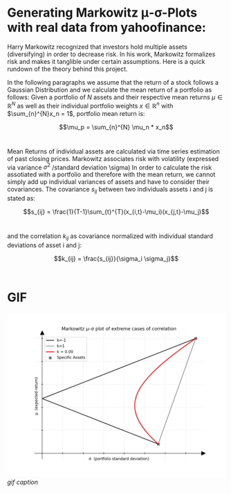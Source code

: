 # Generating Markowitz μ-σ-Plots with real data from yahoofinance:

Harry Markowitz recognized that investors hold multiple assets (diversifying) in order to decrease risk. In his work, Markowitz formalizes risk and makes it tanglible under certain assumptions. Here is a quick rundown of the theory behind this project.<br>

In the following paragraphs we assume that the return of a stock follows a Gaussian Distribution and we calculate the mean return of a portfolio as follows: 
Given a portfolio of $N$ assets and their respective mean returns $\mu \in \mathbb{R}^N$ as well as 
their individual portfolio weights $x \in \mathbb{R}^n$ with $\sum_{n}^{N}x_n = 1$, portfolio mean return is: <br>

$$\mu_p = \sum_{n}^{N} \mu_n * x_n$$ <br>

Mean Returns of individual assets are calculated via time series estimation of past closing prices.
Markowitz associates risk with volatility (expressed via variance $\sigma^2$ /standard deviation \sigma)
In order to calculate the risk assotiated with a portfolio and therefore with the mean return, we cannot simply add up individual variances of assets and have to consider their covariances. The covariance $s_{ij}$ between two individuals assets i and j is stated as: <br>

$$s_{ij} = \frac{1}{T-1}\sum_{t}^{T}(x_{i,t}-\mu_i)(x_{j,t}-\mu_j)$$ <br>

and the correlation $k_{ij}$ as covariance normalized with individual standard deviations of asset i and j: <br>

$$k_{ij} = \frac{s_{ij}}{\sigma_i \sigma_j}$$ <br>


# GIF
![](images/corr_coefficient.gif)
*gif caption*
